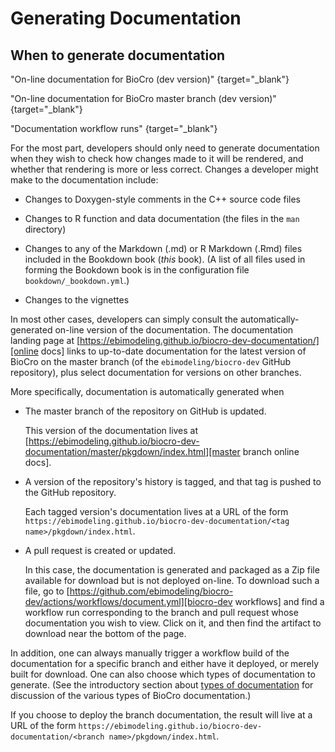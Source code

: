 # Generating Documentation

## When to generate documentation

[online docs]: https://ebimodeling.github.io/biocro-dev-documentation/
  "On-line documentation for BioCro (dev version)" {target="_blank"}

[master branch online docs]: https://ebimodeling.github.io/biocro-dev-documentation/master/pkgdown/index.html
  "On-line documentation for BioCro master branch (dev version)" {target="_blank"}

[biocro-dev workflows]: https://github.com/ebimodeling/biocro-dev/actions/workflows/document.yml
  "Documentation workflow runs" {target="_blank"}

For the most part, developers should only need to generate
documentation when they wish to check how changes made to it will be
rendered, and whether that rendering is more or less correct.  Changes
a developer might make to the documentation include:

* Changes to Doxygen-style comments in the C++ source code files

* Changes to R function and data documentation (the files in the `man`
  directory)

* Changes to any of the Markdown (.md) or R Markdown (.Rmd) files
  included in the Bookdown book (_this_ book).  (A list of all files
  used in forming the Bookdown book is in the configuration file
  `bookdown/_bookdown.yml`.)

* Changes to the vignettes

In most other cases, developers can simply consult the
automatically-generated on-line version of the documentation.  The
documentation landing page at
[https://ebimodeling.github.io/biocro-dev-documentation/][online docs]
links to up-to-date documentation for the latest version of BioCro on
the master branch (of the `ebimodeling/biocro-dev` GitHub repository),
plus select documentation for versions on other branches.

More specifically, documentation is automatically generated when

* The master branch of the repository on GitHub is updated.

  This version of the documentation lives at
  [https://ebimodeling.github.io/biocro-dev-documentation/master/pkgdown/index.html][master
  branch online docs].

* A version of the repository's history is tagged, and that tag is
  pushed to the GitHub repository.

  Each tagged version's documentation lives at a URL of the form
  `https://ebimodeling.github.io/biocro-dev-documentation/<tag
  name>/pkgdown/index.html`.

* A pull request is created or updated.

  In this case, the documentation is generated and packaged as a Zip
  file available for download but is not deployed on-line.  To
  download such a file, go to
  [https://github.com/ebimodeling/biocro-dev/actions/workflows/document.yml][biocro-dev
  workflows] and find a workflow run corresponding to the branch and
  pull request whose documentation you wish to view.  Click on it, and
  then find the artifact to download near the bottom of the page.

In addition, one can always manually trigger a workflow build of the
documentation for a specific branch and either have it deployed, or
merely built for download.  One can also choose which types of
documentation to generate.  (See the introductory section about [types
of documentation](#documenation-types) for discussion of the various
types of BioCro documentation.)

If you choose to deploy the branch documentation, the result will live
at a URL of the form
`https://ebimodeling.github.io/biocro-dev-documentation/<branch
name>/pkgdown/index.html`.
